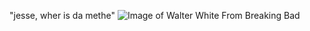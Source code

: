 "jesse, wher is da methe"
![Image of Walter White From Breaking Bad](https://i.insider.com/5dade9bc045a3139e8686c33?width=1136&format=jpeg)
